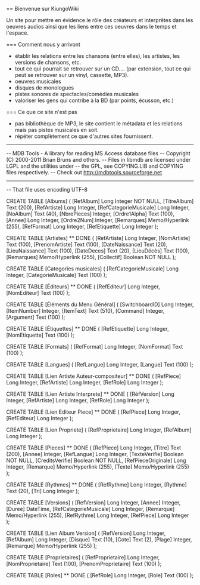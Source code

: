 == Bienvenue sur KiungoWiki

Un site pour mettre en évidence le rôle des créateurs et interprêtes dans les oeuvres audios ainsi que les liens entre ces oeuvres dans le temps et l'espace.

=== Comment nous y arrivont

- établir les relations entre les chansons (entre elles), les artistes, les versions de chansons, etc.
- tout ce qui pourrait se retrouver sur un CD.... (par extension, tout ce qui peut se retrouver sur un vinyl, cassette, MP3).
- oeuvres musicales
- disques de monologues
- pistes sonores de spectacles/comédies musicales
- valoriser les gens qui contribe à la BD (par points, écusson, etc.)

=== Ce que ce site n'est pas

- pas bibliothèque de MP3, le site contient le métadata et les relations mais pas pistes musicales en soit.
- répéter complètement ce que d'autres sites fournissent.


-- ----------------------------------------------------------
-- MDB Tools - A library for reading MS Access database files
-- Copyright (C) 2000-2011 Brian Bruns and others.
-- Files in libmdb are licensed under LGPL and the utilities under
-- the GPL, see COPYING.LIB and COPYING files respectively.
-- Check out http://mdbtools.sourceforge.net
-- ----------------------------------------------------------

-- That file uses encoding UTF-8

CREATE TABLE [Albums]
 (
	[RefAlbum]			Long Integer NOT NULL, 
	[TitreAlbum]			Text (200), 
	[RefArtiste]			Long Integer, 
	[RefCategorieMusicale]			Long Integer, 
	[NoAlbum]			Text (40), 
	[NbrePieces]			Integer, 
	[Ordre1Alpha]			Text (100), 
	[Annee]			Long Integer, 
	[Ordre2Num]			Integer, 
	[Remarques]			Memo/Hyperlink (255), 
	[RefFormat]			Long Integer, 
	[RefEtiquette]			Long Integer
);

CREATE TABLE [Artistes] ** DONE
 (
	[RefArtiste]			Long Integer, 
	[NomArtiste]			Text (100), 
	[PrenomArtiste]			Text (100), 
	[DateNaissance]			Text (20), 
	[LieuNaissance]			Text (100), 
	[DateDeces]			Text (20), 
	[LieuDécès]			Text (100), 
	[Remarques]			Memo/Hyperlink (255), 
	[Collectif]			Boolean NOT NULL
);

CREATE TABLE [Categories musicales]
 (
	[RefCategorieMusicale]			Long Integer, 
	[CategorieMusicale]			Text (100)
);

CREATE TABLE [Éditeurs] ** DONE
 (
	[RefEditeur]			Long Integer, 
	[NomEditeur]			Text (100)
);

CREATE TABLE [Éléments du Menu Général]
 (
	[SwitchboardID]			Long Integer, 
	[ItemNumber]			Integer, 
	[ItemText]			Text (510), 
	[Command]			Integer, 
	[Argument]			Text (100)
);

CREATE TABLE [Étiquettes] ** DONE
 (
	[RefEtiquette]			Long Integer, 
	[NomEtiquette]			Text (100)
);

CREATE TABLE [Formats]
 (
	[RefFormat]			Long Integer, 
	[NomFormat]			Text (100)
);

CREATE TABLE [Langues]
 (
	[RefLangue]			Long Integer, 
	[Langue]			Text (100)
);

CREATE TABLE [Lien Artiste Auteur-compositeur] ** DONE
 (
	[RefPiece]			Long Integer, 
	[RefArtiste]			Long Integer, 
	[RefRole]			Long Integer
);

CREATE TABLE [Lien Artiste Interprete] ** DONE
 (
	[RéfVersion]			Long Integer, 
	[RefArtiste]			Long Integer, 
	[RefRole]			Long Integer
);

CREATE TABLE [Lien Editeur Piece] ** DONE
 (
	[RefPiece]			Long Integer, 
	[RefEditeur]			Long Integer
);

CREATE TABLE [Lien Propriete]
 (
	[RefProprietaire]			Long Integer, 
	[RefAlbum]			Long Integer
);

CREATE TABLE [Pieces] ** DONE
 (
	[RefPiece]			Long Integer, 
	[Titre]			Text (200), 
	[Annee]			Integer, 
	[RefLangue]			Long Integer, 
	[TexteVerifie]			Boolean NOT NULL, 
	[CreditsVerifie]			Boolean NOT NULL, 
	[RefPieceOriginale]			Long Integer, 
	[Remarque]			Memo/Hyperlink (255), 
	[Texte]			Memo/Hyperlink (255)
);

CREATE TABLE [Rythmes] ** DONE
 (
	[RefRythme]			Long Integer, 
	[Rythme]			Text (20), 
	[Tri]			Long Integer
);

CREATE TABLE [Versions]
 (
	[RefVersion]			Long Integer, 
	[Annee]			Integer, 
	[Duree]			DateTime, 
	[RefCategorieMusicale]			Long Integer, 
	[Remarque]			Memo/Hyperlink (255), 
	[RefRythme]			Long Integer, 
	[RefPiece]			Long Integer
);

CREATE TABLE [Lien Album Version]
 (
	[RefVersion]			Long Integer, 
	[RefAlbum]			Long Integer, 
	[Disque]			Text (10), 
	[Cote]			Text (2), 
	[Plage]			Integer, 
	[Remarque]			Memo/Hyperlink (255)
);

CREATE TABLE [Proprietaires]
 (
	[RefProprietaire]			Long Integer, 
	[NomProprietaire]			Text (100), 
	[PrenomProprietaire]			Text (100)
);

CREATE TABLE [Roles] ** DONE
 (
	[RefRole]			Long Integer, 
	[Role]			Text (100)
);

